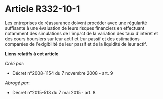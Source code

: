 # Article R332-10-1

Les entreprises de réassurance doivent procéder avec une régularité suffisante à une évaluation de leurs risques financiers
en effectuant notamment des simulations de l'impact de la variation des taux d'intérêt et des cours boursiers sur leur actif
et leur passif et des estimations comparées de l'exigibilité de leur passif et de la liquidité de leur actif.

**Liens relatifs à cet article**

_Créé par_:

  - Décret n°2008-1154 du 7 novembre 2008 - art. 9

_Abrogé par_:

  - Décret n°2015-513 du 7 mai 2015 - art. 8
